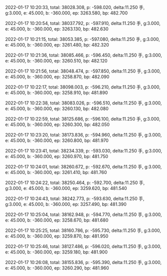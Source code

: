 2022-01-17 10:20:33, total: 38028.308, p: -598.020, delta:11.250 手, g:3.000, e: 45.000, b: -360.000, ep: 3263.580, bp: 482.700

2022-01-17 10:20:54, total: 38037.792, p: -597.910, delta:11.250 手, g:3.000, e: 45.000, b: -360.000, ep: 3263.130, bp: 482.630

2022-01-17 10:21:15, total: 38053.385, p: -597.080, delta:11.250 手, g:3.000, e: 45.000, b: -360.000, ep: 3261.480, bp: 482.320

2022-01-17 10:21:36, total: 38085.466, p: -596.450, delta:11.250 手, g:3.000, e: 45.000, b: -360.000, ep: 3260.510, bp: 482.120

2022-01-17 10:21:56, total: 38048.474, p: -597.850, delta:11.250 手, g:3.000, e: 45.000, b: -360.000, ep: 3258.870, bp: 482.090

2022-01-17 10:22:17, total: 38098.003, p: -596.210, delta:11.250 手, g:3.000, e: 45.000, b: -360.000, ep: 3258.910, bp: 481.890

2022-01-17 10:22:38, total: 38083.026, p: -596.510, delta:11.250 手, g:3.000, e: 45.000, b: -360.000, ep: 3260.130, bp: 482.080

2022-01-17 10:22:59, total: 38125.686, p: -596.100, delta:11.250 手, g:3.000, e: 45.000, b: -360.000, ep: 3260.300, bp: 482.050

2022-01-17 10:23:20, total: 38173.836, p: -594.960, delta:11.250 手, g:3.000, e: 45.000, b: -360.000, ep: 3260.800, bp: 481.970

2022-01-17 10:23:41, total: 38234.339, p: -593.030, delta:11.250 手, g:3.000, e: 45.000, b: -360.000, ep: 3260.970, bp: 481.750

2022-01-17 10:24:01, total: 38260.672, p: -592.670, delta:11.250 手, g:3.000, e: 45.000, b: -360.000, ep: 3261.410, bp: 481.760

2022-01-17 10:24:22, total: 38250.464, p: -592.700, delta:11.250 手, g:3.000, e: 45.000, b: -360.000, ep: 3259.620, bp: 481.540

2022-01-17 10:24:43, total: 38242.773, p: -593.630, delta:11.250 手, g:3.000, e: 45.000, b: -360.000, ep: 3257.490, bp: 481.390

2022-01-17 10:25:04, total: 38162.948, p: -594.770, delta:11.250 手, g:3.000, e: 45.000, b: -360.000, ep: 3258.670, bp: 481.680

2022-01-17 10:25:25, total: 38160.786, p: -595.730, delta:11.250 手, g:3.000, e: 45.000, b: -360.000, ep: 3259.870, bp: 481.950

2022-01-17 10:25:46, total: 38127.486, p: -596.020, delta:11.250 手, g:3.000, e: 45.000, b: -360.000, ep: 3259.180, bp: 481.900

2022-01-17 10:26:08, total: 38155.836, p: -595.390, delta:11.250 手, g:3.000, e: 45.000, b: -360.000, ep: 3260.290, bp: 481.960